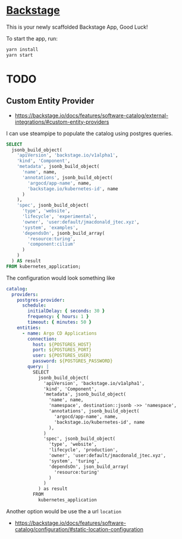 # [Backstage](https://backstage.io)

This is your newly scaffolded Backstage App, Good Luck!

To start the app, run:

```sh
yarn install
yarn start
```
# TODO

## Custom Entity Provider

- https://backstage.io/docs/features/software-catalog/external-integrations/#custom-entity-providers

I can use steampipe to populate the catalog using postgres queries.

```sql
SELECT 
  jsonb_build_object(
    'apiVersion', 'backstage.io/v1alpha1',
    'kind', 'Component',
    'metadata', jsonb_build_object(
      'name', name,
      'annotations', jsonb_build_object(
        'argocd/app-name', name,
        'backstage.io/kubernetes-id', name
      )
    ),
    'spec', jsonb_build_object(
      'type', 'website',
      'lifecycle', 'experimental',
      'owner', 'user:default/jmacdonald_jtec.xyz',
      'system', 'examples',
      'dependsOn', jsonb_build_array(
        'resource:turing',
        'component:cilium'
      )
    )
  ) AS result
FROM kubernetes_application;
```
The configuration would look something like

```yaml
catalog:
  providers:
    postgres-provider:
      schedule:
        initialDelay: { seconds: 30 }
        frequency: { hours: 1 }
        timeout: { minutes: 50 }
    entities:
      - name: Argo CD Applications
        connection:
          host: ${POSTGRES_HOST}
          port: ${POSTGRES_PORT}
          user: ${POSTGRES_USER}
          password: ${POSTGRES_PASSWORD}
        query: |
          SELECT 
            jsonb_build_object(
              'apiVersion', 'backstage.io/v1alpha1',
              'kind', 'Component',
              'metadata', jsonb_build_object(
                'name', name,
                'namespace', destination::jsonb ->> 'namespace',
                'annotations', jsonb_build_object(
                  'argocd/app-name', name,
                  'backstage.io/kubernetes-id', name
                ),
              )
              'spec', jsonb_build_object(
                'type', 'website',
                'lifecycle', 'production',
                'owner', 'user:default/jmacdonald_jtec.xyz',
                'system', 'turing',
                'dependsOn', json_build_array(
                  'resource:turing'
                )
              )
            ) as result
          FROM 
            kubernetes_application
```


Another option would be use the a url `location`
- https://backstage.io/docs/features/software-catalog/configuration/#static-location-configuration
